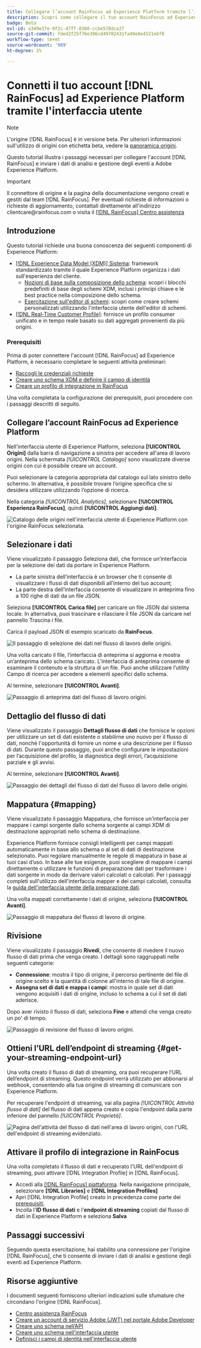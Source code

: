 ```yaml
---
title: Collegare l’account RainFocus ad Experience Platform tramite l’interfaccia utente
description: Scopri come collegare il tuo account RainFocus ad Experience Platform utilizzando l’interfaccia utente.
badge: Beta
exl-id: a349e37e-9f2c-47ff-8360-ccbe578dce27
source-git-commit: fded2f25f76e396cd49702431fa40e8e4521ebf8
workflow-type: tm+mt
source-wordcount: '989'
ht-degree: 1%

---
```


# Connetti il tuo account [!DNL RainFocus] ad Experience Platform tramite l&#39;interfaccia utente

>[!NOTE]
>
>L&#39;origine [!DNL RainFocus] è in versione beta. Per ulteriori informazioni sull&#39;utilizzo di origini con etichetta beta, vedere la [panoramica origini](../../../../home.md#terms-and-conditions).

Questo tutorial illustra i passaggi necessari per collegare l&#39;account [!DNL RainFocus] e inviare i dati di analisi e gestione degli eventi a Adobe Experience Platform.

>[!IMPORTANT]
>
>Il connettore di origine e la pagina della documentazione vengono creati e gestiti dal team [!DNL RainFocus]. Per eventuali richieste di informazioni o richieste di aggiornamento, contattali direttamente all&#39;indirizzo clientcare<span>@rainfocus.com o visita il [[!DNL RainFocus] Centro assistenza](https://help.rainfocus.com/hc/en-us)

## Introduzione

Questo tutorial richiede una buona conoscenza dei seguenti componenti di Experience Platform:

* [[!DNL Experience Data Model (XDM)] Sistema](../../../../../xdm/home.md): framework standardizzato tramite il quale Experience Platform organizza i dati sull&#39;esperienza del cliente.
   * [Nozioni di base sulla composizione dello schema](../../../../../xdm/schema/composition.md): scopri i blocchi predefiniti di base degli schemi XDM, inclusi i principi chiave e le best practice nella composizione dello schema.
   * [Esercitazione sull&#39;editor di schemi](../../../../../xdm/tutorials/create-schema-ui.md): scopri come creare schemi personalizzati utilizzando l&#39;interfaccia utente dell&#39;editor di schemi.
* [[!DNL Real-Time Customer Profile]](../../../../../profile/home.md): fornisce un profilo consumer unificato e in tempo reale basato su dati aggregati provenienti da più origini.

### Prerequisiti

Prima di poter connettere l&#39;account [!DNL RainFocus] ad Experience Platform, è necessario completare le seguenti attività preliminari:

* [Raccogli le credenziali richieste](../../../../connectors/analytics/rainfocus.md#gather-required-credentials)
* [Creare uno schema XDM e definire il campo di identità](../../../../connectors/analytics/rainfocus.md#create-an-xdm-schema-and-define-the-identity-field)
* [Creare un profilo di integrazione in RainFocus](../../../../connectors/analytics/rainfocus.md#create-an-integration-profile-in-rainfocus)

Una volta completata la configurazione dei prerequisiti, puoi procedere con i passaggi descritti di seguito.

## Collegare l’account RainFocus ad Experience Platform

Nell&#39;interfaccia utente di Experience Platform, seleziona **[!UICONTROL Origini]** dalla barra di navigazione a sinistra per accedere all&#39;area di lavoro origini. Nella schermata *[!UICONTROL Catalogo]* sono visualizzate diverse origini con cui è possibile creare un account.

Puoi selezionare la categoria appropriata dal catalogo sul lato sinistro dello schermo. In alternativa, è possibile trovare l’origine specifica che si desidera utilizzare utilizzando l’opzione di ricerca.

Nella categoria *[!UICONTROL Analytics]*, selezionare **[!UICONTROL Esperienza RainFocus]**, quindi **[!UICONTROL Aggiungi dati]**.

![Catalogo delle origini nell&#39;interfaccia utente di Experience Platform con l&#39;origine RainFocus selezionata.](/help/sources/images/tutorials/create/rainfocus/rainfocus_sources-rf.png)

## Selezionare i dati

Viene visualizzato il passaggio Seleziona dati, che fornisce un’interfaccia per la selezione dei dati da portare in Experience Platform.

* La parte sinistra dell’interfaccia è un browser che ti consente di visualizzare i flussi di dati disponibili all’interno del tuo account;
* La parte destra dell’interfaccia consente di visualizzare in anteprima fino a 100 righe di dati da un file JSON.

Seleziona **[!UICONTROL Carica file]** per caricare un file JSON dal sistema locale. In alternativa, puoi trascinare e rilasciare il file JSON da caricare nel pannello Trascina i file.

Carica il payload JSON di esempio scaricato da **RainFocus**.

![Il passaggio di selezione dei dati nel flusso di lavoro delle origini.](/help/sources/images/tutorials/create/rainfocus/rainfocus_source-json-upload.png)

Una volta caricato il file, l’interfaccia di anteprima si aggiorna e mostra un’anteprima dello schema caricato. L’interfaccia di anteprima consente di esaminare il contenuto e la struttura di un file. Puoi anche utilizzare l’utility Campo di ricerca per accedere a elementi specifici dallo schema.

Al termine, selezionare **[!UICONTROL Avanti]**.

![Passaggio di anteprima dati del flusso di lavoro origini.](/help/sources/images/tutorials/create/rainfocus/rainfocus_source-json-preview.png)

## Dettaglio del flusso di dati

Viene visualizzato il passaggio **Dettagli flusso di dati** che fornisce le opzioni per utilizzare un set di dati esistente o stabilirne uno nuovo per il flusso di dati, nonché l&#39;opportunità di fornire un nome e una descrizione per il flusso di dati. Durante questo passaggio, puoi anche configurare le impostazioni per l’acquisizione del profilo, la diagnostica degli errori, l’acquisizione parziale e gli avvisi.

Al termine, selezionare **[!UICONTROL Avanti]**.

![Passaggio dei dettagli del flusso di dati del flusso di lavoro delle origini.](/help/sources/images/tutorials/create/rainfocus/rainfocus_source-dataflow-setup.png)

## Mappatura {#mapping}

Viene visualizzato il passaggio Mappatura, che fornisce un’interfaccia per mappare i campi sorgente dallo schema sorgente ai campi XDM di destinazione appropriati nello schema di destinazione.

Experience Platform fornisce consigli intelligenti per campi mappati automaticamente in base allo schema o al set di dati di destinazione selezionato. Puoi regolare manualmente le regole di mappatura in base ai tuoi casi d’uso. In base alle tue esigenze, puoi scegliere di mappare i campi direttamente o utilizzare le funzioni di preparazione dati per trasformare i dati sorgente in modo da derivare valori calcolati o calcolati. Per i passaggi completi sull&#39;utilizzo dell&#39;interfaccia mapper e dei campi calcolati, consulta la [guida dell&#39;interfaccia utente della preparazione dati](../../../../../data-prep/ui/mapping.md).

Una volta mappati correttamente i dati di origine, seleziona **[!UICONTROL Avanti]**.

![Passaggio di mappatura del flusso di lavoro di origine.](/help/sources/images/tutorials/create/rainfocus/rainfocus_source-mappings.png)

## Rivisione

Viene visualizzato il passaggio **Rivedi**, che consente di rivedere il nuovo flusso di dati prima che venga creato. I dettagli sono raggruppati nelle seguenti categorie:

* **Connessione**: mostra il tipo di origine, il percorso pertinente del file di origine scelto e la quantità di colonne all&#39;interno di tale file di origine.
* **Assegna set di dati e mappa i campi**: mostra in quale set di dati vengono acquisiti i dati di origine, incluso lo schema a cui il set di dati aderisce.

Dopo aver rivisto il flusso di dati, seleziona **Fine** e attendi che venga creato un po&#39; di tempo.

![Passaggio di revisione del flusso di lavoro origini.](/help/sources/images/tutorials/create/rainfocus/rainfocus_source-compelete.png)

## Ottieni l’URL dell’endpoint di streaming {#get-your-streaming-endpoint-url}

Una volta creato il flusso di dati di streaming, ora puoi recuperare l’URL dell’endpoint di streaming. Questo endpoint verrà utilizzato per abbonarsi al webhook, consentendo alla tua origine di streaming di comunicare con Experience Platform.

Per recuperare l&#39;endpoint di streaming, vai alla pagina *[!UICONTROL Attività flusso di dati]* del flusso di dati appena creato e copia l&#39;endpoint dalla parte inferiore del pannello *[!UICONTROL Proprietà]*.

![Pagina dell&#39;attività del flusso di dati nell&#39;area di lavoro origini, con l&#39;URL dell&#39;endpoint di streaming evidenziato.](/help/sources/images/tutorials/create/rainfocus/rainfocus_source-dataflow-api.png)

## Attivare il profilo di integrazione in RainFocus

Una volta completato il flusso di dati e recuperato l&#39;URL dell&#39;endpoint di streaming, puoi attivare [!DNL Integration Profile] in [!DNL RainFocus].

* Accedi alla [[!DNL RainFocus] piattaforma](https://app.rainfocus.com). Nella navigazione principale, selezionare **[!DNL Libraries]** e **[!DNL Integration Profiles]**
* Apri [!DNL Integration Profile] creato in precedenza come parte dei [prerequisiti](../../../../connectors/analytics/rainfocus.md#create-an-integration-profile-in-rainfocus).
* Incolla l&#39;**ID flusso di dati** e l&#39;**endpoint di streaming** copiati dal flusso di dati in Experience Platform e seleziona **Salva**

## Passaggi successivi

Seguendo questa esercitazione, hai stabilito una connessione per l&#39;origine [!DNL RainFocus], che ti consente di inviare i dati di analisi e gestione degli eventi ad Experience Platform.

## Risorse aggiuntive

I documenti seguenti forniscono ulteriori indicazioni sulle sfumature che circondano l&#39;origine [!DNL RainFocus].

* [Centro assistenza RainFocus](https://help.rainfocus.com/hc/en-us)
* [Creare un account di servizio Adobe (JWT) nel portale Adobe Developer](https://developer.adobe.com/developer-console/docs/guides/authentication/ServiceAccountIntegration/)
* [Creare uno schema nell’API](../../../../../xdm/tutorials/create-schema-api.md)
* [Creare uno schema nell’interfaccia utente](../../../../../xdm/tutorials/create-schema-ui.md)
* [Definisci i campi di identità nell&#39;interfaccia utente](https://experienceleague.adobe.com/docs/experience-platform/xdm/ui/fields/identity.html)
